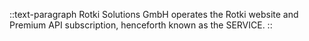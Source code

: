 ::text-paragraph
Rotki Solutions GmbH operates the Rotki website and Premium API subscription, henceforth known as the SERVICE.
::
